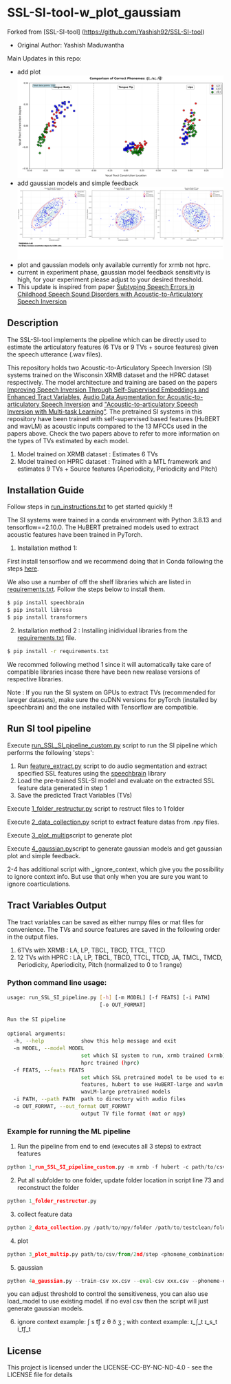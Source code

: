 # SSL-SI-tool-w_plot_gaussiam 

Forked from [SSL-SI-tool] (https://github.com/Yashish92/SSL-SI-tool)
* Original Author: Yashish Maduwantha

Main Updates in this repo: 
* add plot
![plot](examples/plot/plots_2025-09-02_14-35-18/phoneme_comparison_combined_ɪ_ʃ_t_ɪ_s_t_i_t͡ʃ_t.png) 
* add gaussian models and simple feedback
![gaussian models and simple feedback](examples/gaussian_models/models_2025-09-09_10-11-34_expanded_woContext_s_real_data/combined_plots/combined_t͡ʃ.png)
* plot and gaussian models only available currently for xrmb not hprc. 
* current in experiment phase, gaussian model feedback sensitivity is high, for your experiment please adjust to your desired threshold. 
* This update is inspired from paper [Subtyping Speech Errors in Childhood Speech Sound Disorders with Acoustic-to-Articulatory Speech Inversion](https://www.isca-archive.org/interspeech_2025/benway25_interspeech.pdf) 

## Description
The SSL-SI-tool implements the pipeline which can be directly used to estimate the articulatory features (6 TVs or 9 TVs + source features) given the speech utterance (.wav files).

This repository holds two Acoustic-to-Articulatory Speech Inversion (SI) systems trained on the Wisconsin XRMB dataset and the HPRC dataset respectively. The model architecture and training are based on the papers [Improving Speech Inversion Through Self-Supervised Embeddings and Enhanced Tract Variables](https://ieeexplore.ieee.org/abstract/document/10715399), [Audio Data Augmentation for Acoustic-to-articulatory Speech Inversion](https://arxiv.org/abs/2205.13086) and ["Acoustic-to-articulatory Speech Inversion with Multi-task Learning"](https://www.isca-speech.org/archive/pdfs/interspeech_2022/siriwardena22_interspeech.pdf). The pretrained SI systems in this repository have been trained with self-supervised based features (HuBERT and wavLM) as acoustic inputs compared to the 13 MFCCs used in the papers above. Check the two papers above to refer to more information on the types of TVs estimated by each model. 

1. Model trained on XRMB dataset : Estimates 6 TVs
2. Model trained on HPRC dataset : Trained with a MTL framework and estimates 9 TVs + Source features (Aperiodicity, Periodicity and Pitch)

## Installation Guide

Follow steps in [run_instructions.txt](run_instructions.txt) to get started quickly !!

The SI systems were trained in a conda environment with Python 3.8.13 and tensorflow==2.10.0. The HuBERT pretrained models used to extract acoustic features have been trained in PyTorch.

1. Installation method 1:

First install tensorflow and we recommend doing that in Conda following the steps [here](https://www.tensorflow.org/install/pip).

We also use a number of off the shelf libraries which are listed in [requirements.txt](requirements.txt). Follow the steps below to install them.

```bash
$ pip install speechbrain
$ pip install librosa
$ pip install transformers
```

2. Installation method 2 : Installing inidividual libraries from the [requirements.txt](requirements.txt) file.
```bash
$ pip install -r requirements.txt
```

We recommed following method 1 since it will automatically take care of compatible libraries incase there have been new realase versions of respective libraries.

Note : If you run the SI system on GPUs to extract TVs (recommended for lareger datasets), make sure the cuDNN versions for pyTorch (installed by speechbrain) and the one installed with Tensorflow are compatible.

## Run SI tool pipeline

Execute [run_SSL_SI_pipeline_custom.py](1_run_SSL_SI_pipeline_custom.py) script to run the SI pipeline which performs the following 'steps':

  1. Run [feature_extract.py](feature_extract.py) script to do audio segmentation and extract specified SSL features using the [speechbrain](https://github.com/speechbrain/speechbrain/) library
  2. Load the pre-trained SSL-SI model and evaluate on the extracted SSL feature data generated in step 1 
  3. Save the predicted Tract Variables (TVs)

Execute [1_folder_restructur.py](1_folder_restructur.py) script to restruct files to 1 folder 

Execute [2_data_collection.py](2_data_collection.py) script to extract feature datas from .npy files. 

Execute [3_plot_multip](3_plot_multip.py)script to generate plot 

Execute [4_gaussian.py](4_gaussian.py)script to generate gaussian models and get gaussian plot and simple feedback. 

2-4 has additional script with _ignore_context, which give you the possibility to ignore context info. But use that only when you are sure you want to ignore coarticulations. 

## Tract Variables Output

The tract variables can be saved as either numpy files or mat files for convenience. The TVs and source features are saved in the following order in the output files.

1. 6TVs with XRMB : LA, LP, TBCL, TBCD, TTCL, TTCD
2. 12 TVs with HPRC : LA, LP, TBCL, TBCD, TTCL, TTCD, JA, TMCL, TMCD, Periodicity, Aperiodicity, Pitch (normalized to 0 to 1 range)

### Python command line usage:
```bash
usage: run_SSL_SI_pipeline.py [-h] [-m MODEL] [-f FEATS] [-i PATH]
                              [-o OUT_FORMAT]

Run the SI pipeline

optional arguments:
  -h, --help            show this help message and exit
  -m MODEL, --model MODEL
                        set which SI system to run, xrmb trained (xrmb) or
                        hprc trained (hprc)
  -f FEATS, --feats FEATS
                        set which SSL pretrained model to be used to extract
                        features, hubert to use HuBERT-large and wavlm to use
                        wavLM-large pretrained models
  -i PATH, --path PATH  path to directory with audio files
  -o OUT_FORMAT, --out_format OUT_FORMAT
                        output TV file format (mat or npy)

```

### Example for running the ML pipeline

1. Run the pipeline from end to end (executes all 3 steps) to extract features 
```python
python 1_run_SSL_SI_pipeline_custom.py -m xrmb -f hubert -c path/to/csv/file -o 'npy'
```

2. Put all subfolder to one folder, update folder location in script line 73  and reconstruct the folder 
```python
python 1_folder_restructur.py 
```

3. collect feature data 
```python
python 2_data_collection.py /path/to/npy/folder /path/to/testclean/folder ɪ_ʃ_t ɪ_s_t i_t͡ʃ_t
```

4. plot 
```python
python 3_plot_multip.py path/to/csv/from/2nd/step <phoneme_combinations>
```

5. gaussian 
```python
python 4a_gaussian.py --train-csv xx.csv --eval-csv xxx.csv --phoneme-combinations xxx --threshold optional --load_model xxoptional 
```
you can adjust threshold to control the sensitiveness, you can also use load_model to use existing model. if no eval csv then the script will just generate gaussian models. 

6. ignore context example:  ʃ s t͡ʃ z θ ð ʒ ; with context example: ɪ_ʃ_t ɪ_s_t i_t͡ʃ_t 


## License
This project is licensed under the LICENSE-CC-BY-NC-ND-4.0 - see the LICENSE file for details
